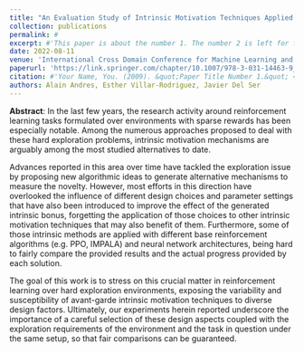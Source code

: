 ```yaml
---
title: "An Evaluation Study of Intrinsic Motivation Techniques Applied to Reinforcement Learning over Hard Exploration Environments"
collection: publications
permalink: #
excerpt: #'This paper is about the number 1. The number 2 is left for future work.'
date: 2022-08-11
venue: 'International Cross Domain Conference for Machine Learning and Knowledge Extraction, CD-MAKE'
paperurl: 'https://link.springer.com/chapter/10.1007/978-3-031-14463-9_13'
citation: #'Your Name, You. (2009). &quot;Paper Title Number 1.&quot; <i>Journal 1</i>. 1(1).'
authors: Alain Andres, Esther Villar-Rodriguez, Javier Del Ser
---
```

**Abstract**: In the last few years, the research activity around reinforcement learning tasks formulated over environments with sparse rewards has been especially notable. Among the numerous approaches proposed to deal with these hard exploration problems, intrinsic motivation mechanisms are arguably among the most studied alternatives to date. 

Advances reported in this area over time have tackled the exploration issue by proposing new algorithmic ideas to generate alternative mechanisms to measure the novelty. However, most efforts in this direction have overlooked the influence of different design choices and parameter settings that have also been introduced to improve the effect of the generated intrinsic bonus, forgetting the application of those choices to other intrinsic motivation techniques that may also benefit of them. Furthermore, some of those intrinsic methods are applied with different base reinforcement algorithms (e.g. PPO, IMPALA) and neural network architectures, being hard to fairly compare the provided results and the actual progress provided by each solution. 

The goal of this work is to stress on this crucial matter in reinforcement learning over hard exploration environments, exposing the variability and susceptibility of avant-garde intrinsic motivation techniques to diverse design factors. Ultimately, our experiments herein reported underscore the importance of a careful selection of these design aspects coupled with the exploration requirements of the environment and the task in question under the same setup, so that fair comparisons can be guaranteed.